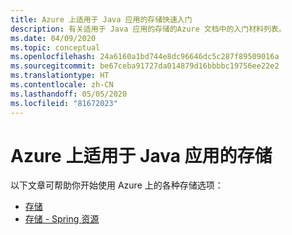 ```yaml
---
title: Azure 上适用于 Java 应用的存储快速入门
description: 有关适用于 Java 应用的存储的Azure 文档中的入门材料列表。
ms.date: 04/09/2020
ms.topic: conceptual
ms.openlocfilehash: 24a6160a1bd744e8dc96646dc5c287f89509016a
ms.sourcegitcommit: be67ceba91727da014879d16bbbbc19756ee22e2
ms.translationtype: HT
ms.contentlocale: zh-CN
ms.lasthandoff: 05/05/2020
ms.locfileid: "81672023"
---
```

# <a name="storage-for-java-apps-on-azure"></a>Azure 上适用于 Java 应用的存储

以下文章可帮助你开始使用 Azure 上的各种存储选项：

- [存储](/azure/storage/blobs/storage-quickstart-blobs-java)
- [存储 - Spring 资源](/azure/developer/java/spring-framework/configure-spring-boot-starter-java-app-with-azure-storage)
